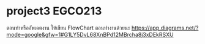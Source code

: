 # project3 EGCO213 

ตอนทำหรืออัพเดตงาน ให้เขียน FlowChart ตอนทำงานด้วยนะ 
https://app.diagrams.net/?mode=google&gfw=1#G1LY5DvL68XnBPd12MBrcha8j3xDEkRSXU
